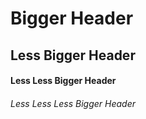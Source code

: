 # Bigger Header
## Less Bigger Header
#### Less Less Bigger Header
###### Less Less Less Bigger Header
